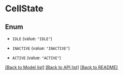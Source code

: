 # CellState

## Enum


* `IDLE` (value: `"IDLE"`)

* `INACTIVE` (value: `"INACTIVE"`)

* `ACTIVE` (value: `"ACTIVE"`)


[[Back to Model list]](../README.md#documentation-for-models) [[Back to API list]](../README.md#documentation-for-api-endpoints) [[Back to README]](../README.md)


